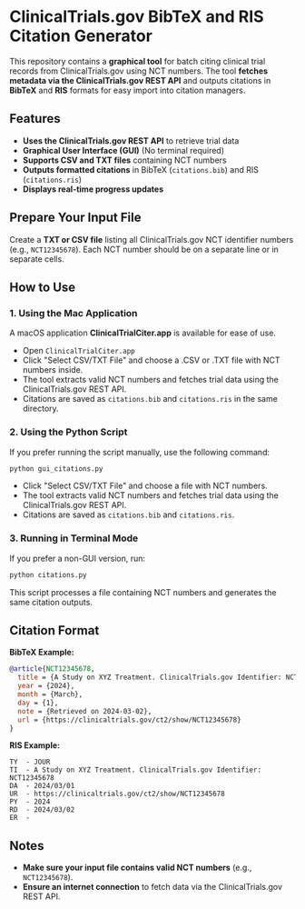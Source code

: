 # ClinicalTrials.gov BibTeX and RIS Citation Generator

This repository contains a **graphical tool** for batch citing clinical trial records from ClinicalTrials.gov using NCT numbers. The tool **fetches metadata via the ClinicalTrials.gov REST API** and outputs citations in **BibTeX** and **RIS** formats for easy import into citation managers.

## Features
- **Uses the ClinicalTrials.gov REST API** to retrieve trial data
- **Graphical User Interface (GUI)** (No terminal required)
- **Supports CSV and TXT files** containing NCT numbers
- **Outputs formatted citations** in BibTeX (`citations.bib`) and RIS (`citations.ris`)
- **Displays real-time progress updates**

## Prepare Your Input File
Create a **TXT or CSV file** listing all ClinicalTrials.gov NCT identifier numbers (e.g., `NCT12345678`). Each NCT number should be on a separate line or in separate cells.

## How to Use
### 1. Using the Mac Application
A macOS application **ClinicalTrialCiter.app** is available for ease of use.
- Open `ClinicalTrialCiter.app`
- Click "Select CSV/TXT File" and choose a .CSV or .TXT file with NCT numbers inside.
- The tool extracts valid NCT numbers and fetches trial data using the ClinicalTrials.gov REST API.
- Citations are saved as `citations.bib` and `citations.ris` in the same directory.

### 2. Using the Python Script
If you prefer running the script manually, use the following command:
```bash
python gui_citations.py
```
- Click "Select CSV/TXT File" and choose a file with NCT numbers.
- The tool extracts valid NCT numbers and fetches trial data using the ClinicalTrials.gov REST API.
- Citations are saved as `citations.bib` and `citations.ris`.

### 3. Running in Terminal Mode
If you prefer a non-GUI version, run:
```bash
python citations.py
```
This script processes a file containing NCT numbers and generates the same citation outputs.

## Citation Format
**BibTeX Example:**
```bibtex
@article{NCT12345678,
  title = {A Study on XYZ Treatment. ClinicalTrials.gov Identifier: NCT12345678},
  year = {2024},
  month = {March},
  day = {1},
  note = {Retrieved on 2024-03-02},
  url = {https://clinicaltrials.gov/ct2/show/NCT12345678}
}
```

**RIS Example:**
```ris
TY  - JOUR
TI  - A Study on XYZ Treatment. ClinicalTrials.gov Identifier: NCT12345678
DA  - 2024/03/01
UR  - https://clinicaltrials.gov/ct2/show/NCT12345678
PY  - 2024
RD  - 2024/03/02
ER  -
```

## Notes
- **Make sure your input file contains valid NCT numbers** (e.g., `NCT12345678`).
- **Ensure an internet connection** to fetch data via the ClinicalTrials.gov REST API.

